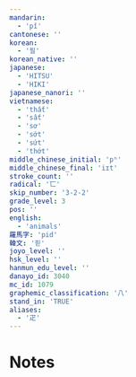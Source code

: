 ```yaml
---
mandarin:
  - 'pǐ'
cantonese: ''
korean:
  - '필'
korean_native: ''
japanese:
  - 'HITSU'
  - 'HIKI'
japanese_nanori: ''
vietnamese:
  - 'thất'
  - 'sất'
  - 'sơ'
  - 'sớt'
  - 'sứt'
  - 'thớt'
middle_chinese_initial: 'pʰ'
middle_chinese_final: 'iɪt'
stroke_count: ''
radical: '匸'
skip_number: '3-2-2'
grade_level: 3
pos: ''
english:
  - 'animals'
羅馬字: 'pid'
韓文: '핃'
joyo_level: ''
hsk_level: ''
hanmun_edu_level: ''
danayo_id: 3040
mc_id: 1079
graphemic_classification: '八'
stand_in: 'TRUE'
aliases:
  - '疋'
---
```


# Notes
